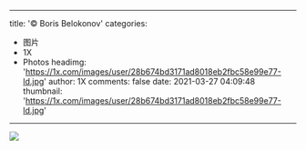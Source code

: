 
---
title: '© Boris Belokonov'
categories: 
 - 图片
 - 1X
 - Photos
headimg: 'https://1x.com/images/user/28b674bd3171ad8018eb2fbc58e99e77-ld.jpg'
author: 1X
comments: false
date: 2021-03-27 04:09:48
thumbnail: 'https://1x.com/images/user/28b674bd3171ad8018eb2fbc58e99e77-ld.jpg'
---

<div>   
<img src="https://1x.com/images/user/28b674bd3171ad8018eb2fbc58e99e77-ld.jpg" referrerpolicy="no-referrer">  
</div>
            